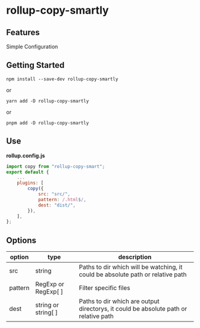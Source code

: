 # rollup-copy-smartly

## Features

Simple Configuration

## Getting Started

```console
npm install --save-dev rollup-copy-smartly
```

or

```console
yarn add -D rollup-copy-smartly
```

or

```console
pnpm add -D rollup-copy-smartly
```

## Use

**rollup.config.js**

```js
import copy from "rollup-copy-smart";
export default {
    ...
    plugins: [
        copy({
            src: "src/",
            pattern: /.html$/,
            dest: "dist/",
        }),
    ],
};
```

## Options

| option  | type                | description                                                                          |
| ------- | ------------------- | ------------------------------------------------------------------------------------ |
| src     | string              | Paths to dir which will be watching, it could be absolute path or relative path      |
| pattern | RegExp or RegExp[ ] | Filter specific files                                                                |
| dest    | string or string[ ] | Paths to dir which are output directorys, it could be absolute path or relative path |
